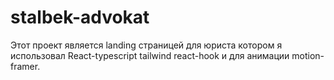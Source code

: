 # stalbek-advokat

Этот проект является landing страницей для юриста котором я использовал React-typescript tailwind react-hook  и для анимации motion-framer.

